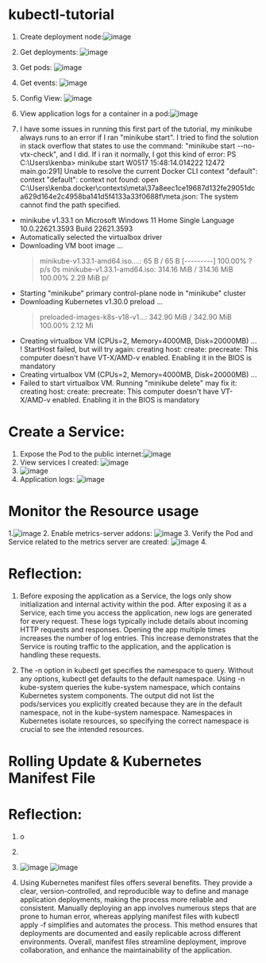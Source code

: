# kubectl-tutorial
1. Create deployment node:![image](https://github.com/KenBalya/kubectl-tutorial/assets/124903836/d6851870-2257-4a1b-b12b-a18302ce7845)

2. Get deployments: ![image](https://github.com/KenBalya/kubectl-tutorial/assets/124903836/9947622f-2575-45dd-b5f5-18166146d736)

3. Get pods: ![image](https://github.com/KenBalya/kubectl-tutorial/assets/124903836/1855fd30-eec0-4084-8c7b-e24e19efd6c7)
4. Get events: ![image](https://github.com/KenBalya/kubectl-tutorial/assets/124903836/221cf98c-e7b7-494d-bcbc-5fbc9e083272)
5. Config View: ![image](https://github.com/KenBalya/kubectl-tutorial/assets/124903836/8ac3e8d2-bb33-49c0-96c8-4956b8699917)
6. View application logs for a container in a pod:![image](https://github.com/KenBalya/kubectl-tutorial/assets/124903836/aff3e57e-5bd3-4c55-bec6-c59959b60d1e)
7. I have some issues in running this first part of the tutorial, my minikube always runs to an error if I ran "minikube start". I tried to find the solution in stack overflow that states to use the command: "minikube start --no-vtx-check", and I did. If i ran it normally, I got this kind of error:
PS C:\Users\kenba> minikube start
W0517 15:48:14.014222   12472 main.go:291] Unable to resolve the current Docker CLI context "default": context "default": context not found: open C:\Users\kenba\.docker\contexts\meta\37a8eec1ce19687d132fe29051dca629d164e2c4958ba141d5f4133a33f0688f\meta.json: The system cannot find the path specified.
* minikube v1.33.1 on Microsoft Windows 11 Home Single Language 10.0.22621.3593 Build 22621.3593
* Automatically selected the virtualbox driver
* Downloading VM boot image ...
    > minikube-v1.33.1-amd64.iso....:  65 B / 65 B [---------] 100.00% ? p/s 0s
    > minikube-v1.33.1-amd64.iso:  314.16 MiB / 314.16 MiB  100.00% 2.29 MiB p/
* Starting "minikube" primary control-plane node in "minikube" cluster
* Downloading Kubernetes v1.30.0 preload ...
    > preloaded-images-k8s-v18-v1...:  342.90 MiB / 342.90 MiB  100.00% 2.12 Mi
* Creating virtualbox VM (CPUs=2, Memory=4000MB, Disk=20000MB) ...
! StartHost failed, but will try again: creating host: create: precreate: This computer doesn't have VT-X/AMD-v enabled. Enabling it in the BIOS is mandatory
* Creating virtualbox VM (CPUs=2, Memory=4000MB, Disk=20000MB) ...
* Failed to start virtualbox VM. Running "minikube delete" may fix it: creating host: create: precreate: This computer doesn't have VT-X/AMD-v enabled. Enabling it in the BIOS is mandatory

#  Create a Service:
1. Expose the Pod to the public internet:![image](https://github.com/KenBalya/kubectl-tutorial/assets/124903836/170f4aa8-d4d0-4954-a606-e2ff1bdfc908)
2. View services I created: ![image](https://github.com/KenBalya/kubectl-tutorial/assets/124903836/5fa6d747-66d1-4847-a864-d903e57273b7)
3. ![image](https://github.com/KenBalya/kubectl-tutorial/assets/124903836/73020106-e4f4-483c-860a-b29311f9366d)
4. Application logs: ![image](https://github.com/KenBalya/kubectl-tutorial/assets/124903836/f5f715ed-6305-4de2-8b87-aac66bb93afe)

#    Monitor the Resource usage

1.![image](https://github.com/KenBalya/kubectl-tutorial/assets/124903836/76054f89-12c0-4770-b4df-50c3ce00b529)
2. Enable metrics-server addons: ![image](https://github.com/KenBalya/kubectl-tutorial/assets/124903836/89671fdb-c6fe-41a8-a255-843accfab4f5)
3. Verify the Pod and Service related to the metrics server are created: ![image](https://github.com/KenBalya/kubectl-tutorial/assets/124903836/2443e08f-d9d1-4502-90b0-cb79e2b5cb90)
4. 


#    Reflection:
1. Before exposing the application as a Service, the logs only show initialization and internal activity within the pod. After exposing it as a Service, each time you access the application, new logs are generated for every request. These logs typically include details about incoming HTTP requests and responses. Opening the app multiple times increases the number of log entries. This increase demonstrates that the Service is routing traffic to the application, and the application is handling these requests.

2. The -n option in kubectl get specifies the namespace to query. Without any options, kubectl get defaults to the default namespace. Using -n kube-system queries the kube-system namespace, which contains Kubernetes system components. The output did not list the pods/services you explicitly created because they are in the default namespace, not in the kube-system namespace. Namespaces in Kubernetes isolate resources, so specifying the correct namespace is crucial to see the intended resources.


#    Rolling Update & Kubernetes Manifest File

#    Reflection:

1. o

2. 
3. ![image](https://github.com/KenBalya/kubectl-tutorial/assets/124903836/f66c7fb1-bfe3-4815-99c2-b585fdf63b23)
 ![image](https://github.com/KenBalya/kubectl-tutorial/assets/124903836/7cc90414-65ff-4884-9a14-f86b5b836e5f)
4. Using Kubernetes manifest files offers several benefits. They provide a clear, version-controlled, and reproducible way to define and manage application deployments, making the process more reliable and consistent. Manually deploying an app involves numerous steps that are prone to human error, whereas applying manifest files with kubectl apply -f simplifies and automates the process. This method ensures that deployments are documented and easily replicable across different environments. Overall, manifest files streamline deployment, improve collaboration, and enhance the maintainability of the application.







